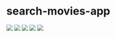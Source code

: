 # search-movies-app

![](https://github.com/adriel15rosario123/search-movies-app/blob/main/screenshot/imagen1.jpeg?raw=true)
![](https://github.com/adriel15rosario123/search-movies-app/blob/main/screenshot/imagen2.jpeg?raw=true)
![](https://github.com/adriel15rosario123/search-movies-app/blob/main/screenshot/imagen3.jpeg?raw=true)
![](https://github.com/adriel15rosario123/search-movies-app/blob/main/screenshot/imagen4.jpeg?raw=true)
![](https://github.com/adriel15rosario123/search-movies-app/blob/main/screenshot/imagen5.jpeg?raw=true)
